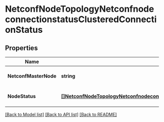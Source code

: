 # NetconfNodeTopologyNetconfnodeconnectionstatusClusteredConnectionStatus

## Properties
Name | Type | Description | Notes
------------ | ------------- | ------------- | -------------
**NetconfMasterNode** | **string** | Optional.empty REF:Optional.empty | [optional] [default to null]
**NodeStatus** | [**[]NetconfNodeTopologyNetconfnodeconnectionstatusClusteredconnectionstatusNodeStatus**](netconf.node.topology.netconfnodeconnectionstatus.clusteredconnectionstatus.NodeStatus.md) | Optional.empty REF:Optional.empty | [optional] [default to null]

[[Back to Model list]](../README.md#documentation-for-models) [[Back to API list]](../README.md#documentation-for-api-endpoints) [[Back to README]](../README.md)



